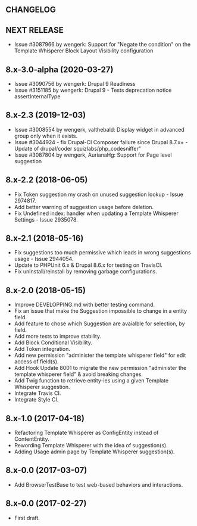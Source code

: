 CHANGELOG
---------

## NEXT RELEASE
 - Issue #3087966 by wengerk: Support for "Negate the condition" on the Template Whisperer Block Layout Visibility configuration

## 8.x-3.0-alpha (2020-03-27)
 - Issue #3090756 by wengerk: Drupal 9 Readiness
 - Issue #3151185 by wengerk: Drupal 9 - Tests deprecation notice assertInternalType

## 8.x-2.3 (2019-12-03)
 - Issue #3008554 by wengerk, valthebald: Display widget in advanced group only when it exists.
 - Issue #3044924 - fix Drupal-CI Composer failure since Drupal 8.7.x+ - Update of drupal/coder squizlabs/php_codesniffer"
 - Issue #3087804 by wengerk, AurianaHg: Support for Page level suggestion
 
## 8.x-2.2 (2018-06-05)
 - Fix Token suggestion my crash on unused suggestion lookup - Issue 2974817.
 - Add better warning of suggestion usage before deletion.
 - Fix Undefined index: handler when updating a Template Whisperer Settings - Issue 2935078.

## 8.x-2.1 (2018-05-16)
 - Fix suggestions too much permissive which leads in wrong suggestions usage - Issue 2944054.
 - Update to PHPUnit 6.x & Drupal 8.6.x for testing on TravisCI.
 - Fix uninstall/reinstall by removing garbage configurations.

## 8.x-2.0 (2018-05-15)
 - Improve DEVELOPPING.md with better testing command.
 - Fix an issue that make the Suggestion impossible to change in a entity field.
 - Add feature to chose which Suggestion are avaialble for selection, by field.
 - Add more tests to improve stability.
 - Add Block Conditional Visibility.
 - Add Token integration.
 - Add new permission "administer the template whisperer field" for edit access of field(s).
 - Add Hook Update 8001 to migrate the new permission "administer the template whisperer field" & avoid breaking changes.
 - Add Twig function to retrieve entity-ies using a given Template Whisperer suggestion.
 - Integrate Travis CI.
 - Integrate Style CI.

## 8.x-1.0 (2017-04-18)
 - Refactoring Template Whisperer as ConfigEntity instead of ContentEntity.
 - Rewording Template Whisperer with the idea of suggestion(s).
 - Adding Usage admin page by Template Whisperer suggestion(s).

## 8.x-0.0 (2017-03-07)
 - Add BrowserTestBase to test web-based behaviors and interactions.

## 8.x-0.0 (2017-02-27)
 - First draft.
